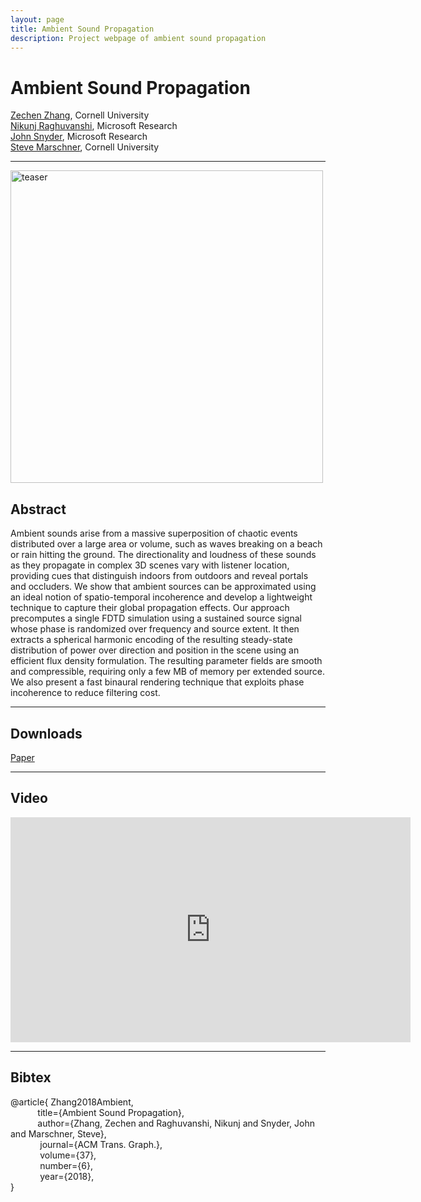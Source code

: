```yaml
---
layout: page
title: Ambient Sound Propagation
description: Project webpage of ambient sound propagation
---
```


# Ambient Sound Propagation

[Zechen Zhang](zechenz.github.io), Cornell University  
[Nikunj Raghuvanshi](www.nikunjr.com), Microsoft Research  
[John Snyder](https://www.microsoft.com/en-us/research/people/johnsny/), Microsoft Research  
[Steve Marschner](www.cs.cornell.edu/~srm/), Cornell University  

---
<img src="https://raw.githubusercontent.com/ZechenZ/zechenz.github.io/master/_figure/img_SASIA2018.PNG" alt="teaser" width="500"/>

## Abstract
Ambient sounds arise from a massive superposition of chaotic events distributed over a large area or volume, such as waves breaking on a beach or rain hitting the ground. The directionality and loudness of these sounds as they propagate in complex 3D scenes vary with listener location, providing cues that distinguish indoors from outdoors and reveal portals and occluders. We show that ambient sources can be approximated using an ideal notion of spatio-temporal incoherence and develop a lightweight technique to capture their global propagation effects. Our approach precomputes a single FDTD simulation using a sustained source signal whose phase is randomized over frequency and source extent. It then extracts a spherical harmonic encoding of the resulting steady-state distribution of power over direction and position in the scene using an efficient flux density formulation. The resulting parameter fields are smooth and compressible, requiring only a few MB of memory per extended source. We also present a fast binaural rendering technique that exploits phase incoherence to reduce filtering cost.

---

## Downloads

[Paper](http://zechenz.github.io/pages/Paper/SAsia-2018-ambient2.pdf)

---

## Video

<iframe src="https://player.vimeo.com/video/292495561" width="640" height="360" frameborder="0" webkitallowfullscreen mozallowfullscreen allowfullscreen></iframe>

---

## Bibtex

@article{ Zhang2018Ambient,  
&nbsp; &nbsp; &nbsp; &nbsp; &nbsp; &nbsp;title={Ambient Sound Propagation},  
&nbsp; &nbsp; &nbsp; &nbsp; &nbsp; &nbsp;author={Zhang, Zechen and Raghuvanshi, Nikunj and Snyder, John and Marschner, Steve},  
&nbsp; &nbsp; &nbsp; &nbsp; &nbsp; &nbsp; journal={ACM Trans. Graph.},  
&nbsp; &nbsp; &nbsp; &nbsp; &nbsp; &nbsp; volume={37},  
&nbsp; &nbsp; &nbsp; &nbsp; &nbsp; &nbsp; number={6},  
&nbsp; &nbsp; &nbsp; &nbsp; &nbsp; &nbsp; year={2018},  
}